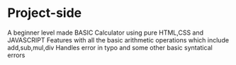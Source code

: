 # Project-side

 A beginner level made BASIC Calculator using pure HTML,CSS and JAVASCRIPT
 Features with all the basic arithmetic operations which include add,sub,mul,div 
 Handles error in typo and some other basic syntatical errors

